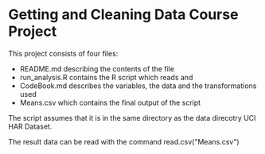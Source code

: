 # Getting and Cleaning Data Course Project

This project consists of four files:
* README.md describing the contents of the file
* run_analysis.R contains the R script which reads and 
* CodeBook.md describes the variables, the data and the transformations used
* Means.csv which contains the final output of the script

The script assumes that it is in the same directory as 
the data direcotry UCI HAR Dataset.

The result data can be read with the command
read.csv("Means.csv")

